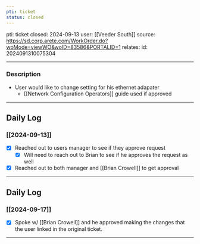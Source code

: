 ```yaml
---
pti: ticket
status: closed
---
```

pti: ticket 
closed: 2024-09-13
user: [[Veeder South]]
source: https://sd.corp.arete.com/WorkOrder.do?woMode=viewWO&woID=83586&PORTALID=1
relates: 
id: 2024091310075304

---
### Description
- User would like to change setting for his ethernet adapater
	- [[Network Configuration Operators]] guide used if approved
---
## Daily Log
### [[2024-09-13]]
- [x] Reached out to users manager to see if they approve request
	- [x] Will need to reach out to Brian to see if he approves the request as well
- [x] Reached out to both manager and [[Brian Crowell]] to get approval
---
## Daily Log
### [[2024-09-17]]
- [x] Spoke w/ [[Brian Crowell]] and he approved making the changes that the user linked in the original ticket.
---








